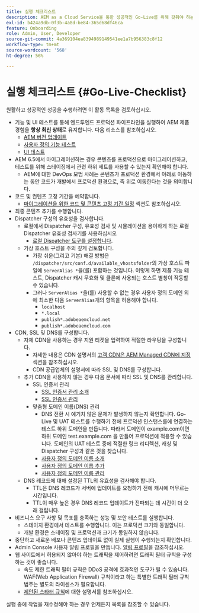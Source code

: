 ```yaml
---
title: 실행 체크리스트
description: AEM as a Cloud Service을 통한 성공적인 Go-Live를 위해 갖춰야 하는 모든 요소에 대해 알아봅니다.
exl-id: b424a9db-0f3b-4a8d-be84-365d68df46ca
feature: Onboarding
role: Admin, User, Developer
source-git-commit: 4a369104ea8394989149541ee1a7b956383c8f12
workflow-type: tm+mt
source-wordcount: '568'
ht-degree: 56%

---
```


# 실행 체크리스트 {#Go-Live-Checklist}

원활하고 성공적인 성공을 수행하려면 이 활동 목록을 검토하십시오.

* 기능 및 UI 테스트를 통해 엔드투엔드 프로덕션 파이프라인을 실행하여 AEM 제품 경험을 **항상 최신 상태**&#x200B;로 유지합니다. 다음 리소스를 참조하십시오.
   * [AEM 버전 업데이트](/help/implementing/deploying/aem-version-updates.md)
   * [사용자 정의 기능 테스트](/help/implementing/cloud-manager/functional-testing.md#custom-functional-testing)
   * [UI 테스트](/help/implementing/cloud-manager/ui-testing.md)
* AEM 6.5에서 마이그레이션하는 경우 콘텐츠를 프로덕션으로 마이그레이션하고, 테스트를 위해 스테이징에서 관련 하위 세트를 사용할 수 있는지 확인해야 합니다.
   * AEM에 대한 DevOps 모범 사례는 콘텐츠가 프로덕션 환경에서 아래로 이동하는 동안 코드가 개발에서 프로덕션 환경으로, 즉 위로 이동한다는 것을 의미합니다.
* 코드 및 컨텐츠 고정 기간을 예약합니다.
   * [마이그레이션을 위한 코드 및 콘텐츠 고정 기간 일정](#code-content-freeze) 섹션도 참조하십시오.
* 최종 콘텐츠 추가를 수행합니다.
* Dispatcher 구성의 유효성을 검사합니다.
   * 로컬에서 Dispatcher 구성, 유효성 검사 및 시뮬레이션을 용이하게 하는 로컬 Dispatcher 유효성 검사기를 사용하십시오
      * [로컬 Dispatcher 도구를 설정합니다](https://experienceleague.adobe.com/en/docs/experience-manager-learn/cloud-service/local-development-environment-set-up/dispatcher-tools#prerequisites).
   * 가상 호스트 구성을 주의 깊게 검토합니다.
      * 가장 쉬운(그리고 기본) 해결 방법은 `/dispatcher/src/conf.d/available_vhostsfolder`의 가상 호스트 파일에 `ServerAlias *`을(를) 포함하는 것입니다. 이렇게 하면 제품 기능 테스트, Dispatcher 캐시 무효화 및 클론에 사용되는 호스트 별칭이 작동할 수 있습니다.
      * 그러나 `ServerAlias *`을(를) 사용할 수 없는 경우 사용자 정의 도메인 외에 최소한 다음 `ServerAlias`개의 항목을 허용해야 합니다.
         * `localhost`
         * `*.local`
         * `publish*.adobeaemcloud.net`
         * `publish*.adobeaemcloud.com`
* CDN, SSL 및 DNS를 구성합니다.
   * 자체 CDN을 사용하는 경우 지원 티켓을 입력하여 적절한 라우팅을 구성합니다.
      * 자세한 내용은 CDN 설명서의 [고객 CDN은 AEM Managed CDN에 지정](/help/implementing/dispatcher/cdn.md#point-to-point-cdn) 섹션을 참조하십시오.
      * CDN 공급업체의 설명서에 따라 SSL 및 DNS를 구성합니다.
   * 추가 CDN을 사용하지 않는 경우 다음 문서에 따라 SSL 및 DNS를 관리합니다.
      * SSL 인증서 관리
         * [SSL 인증서 관리 소개](/help/implementing/cloud-manager/managing-ssl-certifications/introduction.md)
         * [SSL 인증서 관리](/help/implementing/cloud-manager/managing-ssl-certifications/managing-certificates.md)
      * 맞춤형 도메인 이름(DNS) 관리
         * DNS 전환 시 예기치 않은 문제가 발생하지 않는지 확인합니다. Go-Live 및 UAT 테스트를 수행하기 전에 프로덕션 인스턴스를에 연결하는 테스트 하위 도메인을 만듭니다. 따라서 도메인이 example.com이면 하위 도메인 test.example.com 을 만들어 프로덕션에 적용할 수 있습니다. 도메인의 UAT 테스트 중에 적절한 링크 리디렉션, 캐싱 및 Dispatcher 구성과 같은 것을 찾습니다.
         * [사용자 정의 도메인 이름 소개](/help/implementing/cloud-manager/custom-domain-names/introduction.md)
         * [사용자 정의 도메인 이름 추가](/help/implementing/cloud-manager/custom-domain-names/add-custom-domain-name.md)
         * [사용자 정의 도메인 이름 관리](/help/implementing/cloud-manager/custom-domain-names/managing-custom-domain-names.md)
   * DNS 레코드에 대해 설정된 TTL의 유효성을 검사해야 합니다.
      * TTL은 DNS 레코드가 서버에 업데이트를 요청하기 전에 캐시에 머무르는 시간입니다.
      * TTL이 매우 높은 경우 DNS 레코드 업데이트가 전파되는 데 시간이 더 오래 걸립니다.
* 비즈니스 요구 사항 및 목표를 충족하는 성능 및 보안 테스트를 실행합니다.
   * 스테이지 환경에서 테스트를 수행합니다.  이는 프로덕션 크기와 동일합니다.
   * 개발 환경은 스테이징 및 프로덕션과 크기가 동일하지 않습니다.
* 중단하고 새로운 배포나 콘텐츠 업데이트 없이 실제 실행이 수행되는지 확인합니다.
* Admin Console 사용자 알림 프로필을 만듭니다. [알림 프로필](/help/journey-onboarding/notification-profiles.md)을 참조하십시오.
* 웹 사이트에서 허용되지 않아야 하는 트래픽을 제어하려면 트래픽 필터 규칙을 구성하는 것이 좋습니다.
   * 속도 제한 트래픽 필터 규칙은 DDoS 공격에 효과적인 도구가 될 수 있습니다. WAF(Web Application Firewall) 규칙이라고 하는 특별한 트래픽 필터 규칙 범주는 별도의 라이센스가 필요합니다.
   * [제안된 스타터 규칙](/help/security/traffic-filter-rules-including-waf.md#recommended-starter-rules)에 대한 설명서를 참조하십시오.

실행 중에 작업을 재수정해야 하는 경우 언제든지 목록을 참조할 수 있습니다.
